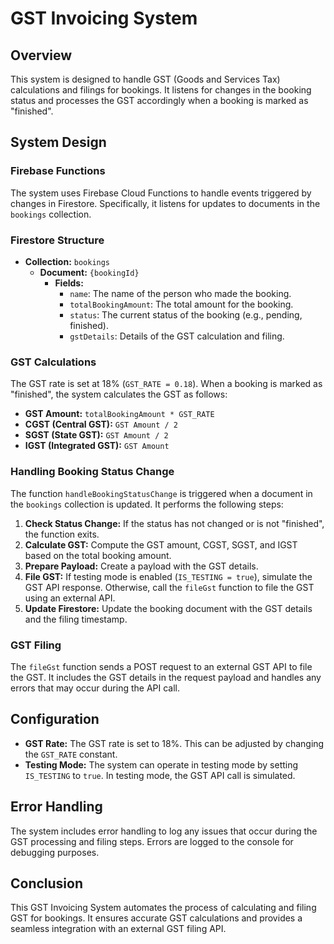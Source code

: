 # GST Invoicing System

## Overview

This system is designed to handle GST (Goods and Services Tax) calculations and filings for bookings. It listens for changes in the booking status and processes the GST accordingly when a booking is marked as "finished".

## System Design

### Firebase Functions

The system uses Firebase Cloud Functions to handle events triggered by changes in Firestore. Specifically, it listens for updates to documents in the `bookings` collection.

### Firestore Structure

- **Collection:** `bookings`
  - **Document:** `{bookingId}`
    - **Fields:**
      - `name`: The name of the person who made the booking.
      - `totalBookingAmount`: The total amount for the booking.
      - `status`: The current status of the booking (e.g., pending, finished).
      - `gstDetails`: Details of the GST calculation and filing.

### GST Calculations

The GST rate is set at 18% (`GST_RATE = 0.18`). When a booking is marked as "finished", the system calculates the GST as follows:

- **GST Amount:** `totalBookingAmount * GST_RATE`
- **CGST (Central GST):** `GST Amount / 2`
- **SGST (State GST):** `GST Amount / 2`
- **IGST (Integrated GST):** `GST Amount`

### Handling Booking Status Change

The function `handleBookingStatusChange` is triggered when a document in the `bookings` collection is updated. It performs the following steps:

1. **Check Status Change:** If the status has not changed or is not "finished", the function exits.
2. **Calculate GST:** Compute the GST amount, CGST, SGST, and IGST based on the total booking amount.
3. **Prepare Payload:** Create a payload with the GST details.
4. **File GST:** If testing mode is enabled (`IS_TESTING = true`), simulate the GST API response. Otherwise, call the `fileGst` function to file the GST using an external API.
5. **Update Firestore:** Update the booking document with the GST details and the filing timestamp.

### GST Filing

The `fileGst` function sends a POST request to an external GST API to file the GST. It includes the GST details in the request payload and handles any errors that may occur during the API call.

## Configuration

- **GST Rate:** The GST rate is set to 18%. This can be adjusted by changing the `GST_RATE` constant.
- **Testing Mode:** The system can operate in testing mode by setting `IS_TESTING` to `true`. In testing mode, the GST API call is simulated.

## Error Handling

The system includes error handling to log any issues that occur during the GST processing and filing steps. Errors are logged to the console for debugging purposes.

## Conclusion

This GST Invoicing System automates the process of calculating and filing GST for bookings. It ensures accurate GST calculations and provides a seamless integration with an external GST filing API.
